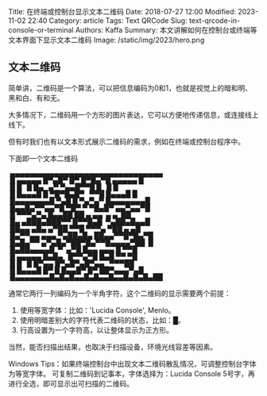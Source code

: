 Title: 在终端或控制台显示文本二维码
Date: 2018-07-27 12:00
Modified: 2023-11-02 22:40
Category: article
Tags: Text QRCode
Slug: text-qrcode-in-console-or-terminal
Authors: Kaffa
Summary: 本文讲解如何在控制台或终端等文本界面下显示文本二维码
Image: /static/img/2023/hero.png

## 文本二维码

简单讲，二维码是一个算法，可以把信息编码为0和1，也就是视觉上的暗和明、黑和白、有和无。

大多情况下，二维码用一个方形的图片表达，它可以方便地传递信息，或连接线上线下。

但有时我们也有以文本形式展示二维码的需求，例如在终端或控制台程序中。


下面即一个文本二维码
<pre style="font-size: 14px; font-family: 'Lucida Console', Menlo; line-height: 14px;">
 ▄▄▄▄▄▄▄▄▄▄▄▄▄▄▄▄▄▄▄▄▄▄▄▄▄▄▄▄▄▄▄
 █ ▄▄▄▄▄ █▀▄█▀ █▀ █▀█▄▀█ ▄▄▄▄▄ █
 █ █   █ █▄   ▄▀ ▀▄▄█▀▀█ █   █ █
 █ █▄▄▄█ █ ▀█▀█▄█▀   ▀▀█ █▄▄▄█ █
 █▄▄▄▄▄▄▄█ ▀▄█ █ ▀▄▀▄▀ █▄▄▄▄▄▄▄█
 █▄▄█▄▀▀▄▄▀█ ▀█▀ ▀ ▀█▄█▀ ▄▄▀▄▄▀█
 █ ▀▀▀▄▀▄ █▄▄██ ██ ▄ ▄▄  ▄ ▄  ██
 █▄ ▄███▄███▀▀ █▀▀█▄█  ▀▄██▄█▄▄█
 ██▄▄ ▄█▄ ▄▀██ ▀▀█ ▀▀▀▄ ▀██ ▄ ▄█
 █▄▀▀▄▄ ▄▄▄ ▀▄██▄█▄ ██▄▄▀▀█▀█▄▀█
 █▄█▄▀▀ ▄▀▄█▄▀██▀█▄▀▀█▄▄▄▄▀██  █
 █▄██▄▄▄▄█  ▀  ▄▀█ █▄▄ ▄▄▄ █ ▀▀█
 █ ▄▄▄▄▄ █▄█▄   █▀▀▄▀█ █▄█ ▀▀ ▀█
 █ █   █ █▀▄▄ █▀▄█▀▄█▀▄▄   ▀▀▀██
 █ █▄▄▄█ █▀ █ █▄▄█▀ █▀ ██▀▄▄▄▀▄█
 █▄▄▄▄▄▄▄█▄█▄█▄▄█▄█▄▄█▄▄█▄█▄█▄██
</pre>

通常它两行一列编码为一个半角字符，这个二维码的显示需要两个前提：

1. 使用等宽字体：比如：'Lucida Console', Menlo。
2. 使用明暗差别大的字符代表二维码的状态，比如：█。
3. 行高设置为一个字符高，以让整体显示为正方形。

当然，能否扫描出结果，也取决于扫描设备，环境光线容差等因素。



<div class="notification is-info is-light">
Windows Tips：如果终端控制台中出现文本二维码散乱情况，可调整控制台字体为等宽字体。
可复制二维码到记事本，字体选择为：Lucida Console 5号字，再进行全选，即可显示出可扫描的二维码。
</div>


